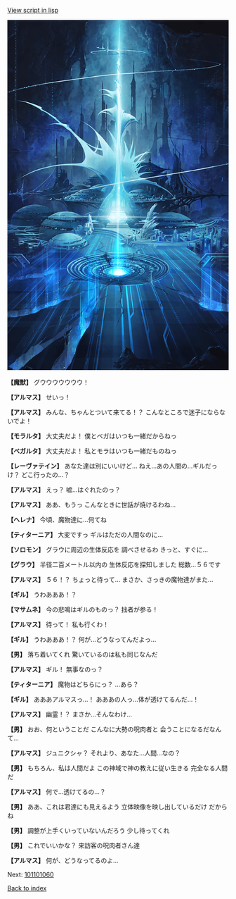 [View script in lisp](../scripts/101101053.txt)

![profound.png](../images/backgrounds/profound.png)

**【魔獣】**
グウウウウウウウ！

**【アルマス】**
せいっ！

**【アルマス】**
みんな、ちゃんとついて来てる！？
こんなところで迷子にならないでよ！

**【モラルタ】**
大丈夫だよ！
僕とベガはいつも一緒だからねっ

**【ベガルタ】**
大丈夫だよ！
私とモラはいつも一緒だものねっ

**【レーヴァテイン】**
あなた達は別にいいけど…
ねえ…あの人間の…ギルだっけ？
どこ行ったの…？

**【アルマス】**
えっ？
嘘…はぐれたのっ？

**【アルマス】**
ああ、もうっ
こんなときに世話が焼けるわね…

**【ヘレナ】**
今頃、魔物達に…何てね

**【ティターニア】**
大変ですっ
ギルはただの人間なのに…

**【ソロモン】**
グラウに周辺の生体反応を
調べさせるわ
きっと、すぐに…

**【グラウ】**
半径二百メートル以内の
生体反応を探知しました
総数…５６です

**【アルマス】**
５６！？
ちょっと待って…
まさか、さっきの魔物達がまた…

**【ギル】**
うわあああ！？

**【マサムネ】**
今の悲鳴はギルのものっ？
拙者が参る！

**【アルマス】**
待って！
私も行くわ！

**【ギル】**
うわあああ！？
何が…どうなってんだよっ…

**【男】**
落ち着いてくれ
驚いているのは私も同じなんだ

**【アルマス】**
ギル！
無事なのっ？

**【ティターニア】**
魔物はどちらにっ？
…あら？

**【ギル】**
あああアルマスっ…！
あああの人っ…体が透けてるんだ…！

**【アルマス】**
幽霊！？
まさか…そんなわけ…

**【男】**
おお、何ということだ
こんなに大勢の呪肉者と
会うことになるだなんて…

**【アルマス】**
ジュニクシャ？
それより、あなた…人間…なの？

**【男】**
もちろん、私は人間だよ
この神域で神の教えに従い生きる
完全なる人間だ

**【アルマス】**
何で…透けてるの…？

**【男】**
ああ、これは君達にも見えるよう
立体映像を映し出しているだけ
だからね

**【男】**
調整が上手くいっていないんだろう
少し待ってくれ

**【男】**
これでいいかな？
来訪客の呪肉者さん達

**【アルマス】**
何が、どうなってるのよ…

Next: [101101060](101101060.md)

[Back to index](index.md)
